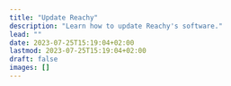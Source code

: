 ```yaml
---
title: "Update Reachy"
description: "Learn how to update Reachy's software."
lead: ""
date: 2023-07-25T15:19:04+02:00
lastmod: 2023-07-25T15:19:04+02:00
draft: false
images: []
---
```


